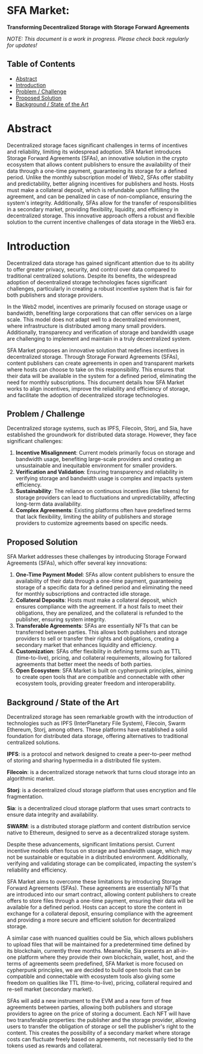 # SFA Market:

**Transforming Decentralized Storage with Storage Forward Agreements**

_NOTE: This document is a work in progress. Please check back regularly for updates!_

## Table of Contents

- [Abstract](#Abstract)
- [Introduction](#Introduction)
- [Problem / Challenge](#Problem--Challenge)
- [Proposed Solution](#Proposed-Solution)
- [Background / State of the Art](#Background--State-of-the-Art)

# Abstract

Decentralized storage faces significant challenges in terms of incentives and reliability, limiting its widespread adoption. SFA Market introduces Storage Forward Agreements (SFAs), an innovative solution in the crypto ecosystem that allows content publishers to ensure the availability of their data through a one-time payment, guaranteeing its storage for a defined period. Unlike the monthly subscription model of Web2, SFAs offer stability and predictability, better aligning incentives for publishers and hosts. Hosts must make a collateral deposit, which is refundable upon fulfilling the agreement, and can be penalized in case of non-compliance, ensuring the system's integrity. Additionally, SFAs allow for the transfer of responsibilities in a secondary market, providing flexibility, liquidity, and efficiency in decentralized storage. This innovative approach offers a robust and flexible solution to the current incentive challenges of data storage in the Web3 era.

# Introduction

Decentralized data storage has gained significant attention due to its ability to offer greater privacy, security, and control over data compared to traditional centralized solutions. Despite its benefits, the widespread adoption of decentralized storage technologies faces significant challenges, particularly in creating a robust incentive system that is fair for both publishers and storage providers.

In the Web2 model, incentives are primarily focused on storage usage or bandwidth, benefiting large corporations that can offer services on a large scale. This model does not adapt well to a decentralized environment, where infrastructure is distributed among many small providers. Additionally, transparency and verification of storage and bandwidth usage are challenging to implement and maintain in a truly decentralized system.

SFA Market proposes an innovative solution that redefines incentives in decentralized storage. Through Storage Forward Agreements (SFAs), content publishers can create agreements in open and transparent markets where hosts can choose to take on this responsibility. This ensures that their data will be available in the system for a defined period, eliminating the need for monthly subscriptions. This document details how SFA Market works to align incentives, improve the reliability and efficiency of storage, and facilitate the adoption of decentralized storage technologies.

## Problem / Challenge

Decentralized storage systems, such as IPFS, Filecoin, Storj, and Sia, have established the groundwork for distributed data storage. However, they face significant challenges:

1. **Incentive Misalignment**: Current models primarily focus on storage and bandwidth usage, benefiting large-scale providers and creating an unsustainable and inequitable environment for smaller providers.
2. **Verification and Validation**: Ensuring transparency and reliability in verifying storage and bandwidth usage is complex and impacts system efficiency.
3. **Sustainability**: The reliance on continuous incentives (like tokens) for storage providers can lead to fluctuations and unpredictability, affecting long-term data availability.
4. **Complex Agreements**: Existing platforms often have predefined terms that lack flexibility, limiting the ability of publishers and storage providers to customize agreements based on specific needs.

## Proposed Solution

SFA Market addresses these challenges by introducing Storage Forward Agreements (SFAs), which offer several key innovations:

1. **One-Time Payment Model**: SFAs allow content publishers to ensure the availability of their data through a one-time payment, guaranteeing storage of a specific data for a defined period and eliminating the need for monthly subscriptions and contracted idle storage.
2. **Collateral Deposits**: Hosts must make a collateral deposit, which ensures compliance with the agreement. If a host fails to meet their obligations, they are penalized, and the collateral is refunded to the publisher, ensuring system integrity.
3. **Transferable Agreements**: SFAs are essentially NFTs that can be transferred between parties. This allows both publishers and storage providers to sell or transfer their rights and obligations, creating a secondary market that enhances liquidity and efficiency.
4. **Customization**: SFAs offer flexibility in defining terms such as TTL (time-to-live), pricing, and collateral requirements, allowing for tailored agreements that better meet the needs of both parties.
5. **Open Ecosystem**: SFA Market is built on cypherpunk principles, aiming to create open tools that are compatible and connectable with other ecosystem tools, providing greater freedom and interoperability.

## Background / State of the Art

Decentralized storage has seen remarkable growth with the introduction of technologies such as IPFS (InterPlanetary File System), Filecoin, Swarm Ethereum, Storj, among others. These platforms have established a solid foundation for distributed data storage, offering alternatives to traditional centralized solutions.

**IPFS**: is a protocol and network designed to create a peer-to-peer method of storing and sharing hypermedia in a distributed file system.

**Filecoin**: is a decentralized storage network that turns cloud storage into an algorithmic market.

**Storj**: is a decentralized cloud storage platform that uses encryption and file fragmentation.

**Sia**: is a decentralized cloud storage platform that uses smart contracts to ensure data integrity and availability.

**SWARM**: is a distributed storage platform and content distribution service native to Ethereum, designed to serve as a decentralized storage system.

Despite these advancements, significant limitations persist. Current incentive models often focus on storage and bandwidth usage, which may not be sustainable or equitable in a distributed environment. Additionally, verifying and validating storage can be complicated, impacting the system's reliability and efficiency.

SFA Market aims to overcome these limitations by introducing Storage Forward Agreements (SFAs). These agreements are essentially NFTs that are introduced into our smart contract, allowing content publishers to create offers to store files through a one-time payment, ensuring their data will be available for a defined period. Hosts can accept to store the content in exchange for a collateral deposit, ensuring compliance with the agreement and providing a more secure and efficient solution for decentralized storage.

A similar case with nuanced qualities could be Sia, which allows publishers to upload files that will be maintained for a predetermined time defined by its blockchain, currently three months. Meanwhile, Sia presents an all-in-one platform where they provide their own blockchain, wallet, host, and the terms of agreements seem predefined, SFA Market is more focused on cypherpunk principles, we are decided to build open tools that can be compatible and connectable with ecosystem tools also giving some freedom on qualities like TTL (time-to-live), pricing, collateral required and re-sell market (secondary market).

SFAs will add a new instrument to the EVM and a new form of free agreements between parties, allowing both publishers and storage providers to agree on the price of storing a document. Each NFT will have two transferable properties: the publisher and the storage provider, allowing users to transfer the obligation of storage or sell the publisher's right to the content. This creates the possibility of a secondary market where storage costs can fluctuate freely based on agreements, not necessarily tied to the tokens used as rewards and collateral.
